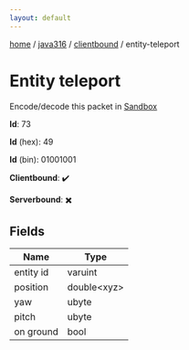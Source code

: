 ```yaml
---
layout: default
---
```


[home](/)  /  [java316](/protocol/java316)  /  [clientbound](/protocol/java316/clientbound)  /  entity-teleport

# Entity teleport

Encode/decode this packet in [Sandbox](../../../sandbox/java316#Clientbound.EntityTeleport)

**Id**: 73

**Id** (hex): 49

**Id** (bin): 01001001

**Clientbound**: ✔️

**Serverbound**: ✖️

## Fields

Name | Type
---|---
entity id | varuint
position | double&lt;xyz&gt;
yaw | ubyte
pitch | ubyte
on ground | bool
